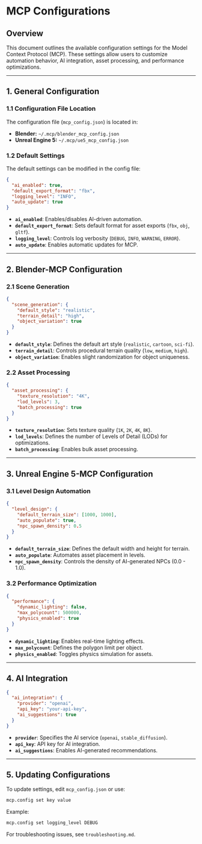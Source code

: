 # MCP Configurations

## Overview
This document outlines the available configuration settings for the Model Context Protocol (MCP). These settings allow users to customize automation behavior, AI integration, asset processing, and performance optimizations.

---

## **1. General Configuration**
### **1.1 Configuration File Location**
The configuration file (`mcp_config.json`) is located in:
- **Blender:** `~/.mcp/blender_mcp_config.json`
- **Unreal Engine 5:** `~/.mcp/ue5_mcp_config.json`

### **1.2 Default Settings**
The default settings can be modified in the config file:
```json
{
  "ai_enabled": true,
  "default_export_format": "fbx",
  "logging_level": "INFO",
  "auto_update": true
}
```
- **`ai_enabled`**: Enables/disables AI-driven automation.
- **`default_export_format`**: Sets default format for asset exports (`fbx`, `obj`, `gltf`).
- **`logging_level`**: Controls log verbosity (`DEBUG`, `INFO`, `WARNING`, `ERROR`).
- **`auto_update`**: Enables automatic updates for MCP.

---

## **2. Blender-MCP Configuration**
### **2.1 Scene Generation**
```json
{
  "scene_generation": {
    "default_style": "realistic",
    "terrain_detail": "high",
    "object_variation": true
  }
}
```
- **`default_style`**: Defines the default art style (`realistic`, `cartoon`, `sci-fi`).
- **`terrain_detail`**: Controls procedural terrain quality (`low`, `medium`, `high`).
- **`object_variation`**: Enables slight randomization for object uniqueness.

### **2.2 Asset Processing**
```json
{
  "asset_processing": {
    "texture_resolution": "4K",
    "lod_levels": 3,
    "batch_processing": true
  }
}
```
- **`texture_resolution`**: Sets texture quality (`1K`, `2K`, `4K`, `8K`).
- **`lod_levels`**: Defines the number of Levels of Detail (LODs) for optimizations.
- **`batch_processing`**: Enables bulk asset processing.

---

## **3. Unreal Engine 5-MCP Configuration**
### **3.1 Level Design Automation**
```json
{
  "level_design": {
    "default_terrain_size": [1000, 1000],
    "auto_populate": true,
    "npc_spawn_density": 0.5
  }
}
```
- **`default_terrain_size`**: Defines the default width and height for terrain.
- **`auto_populate`**: Automates asset placement in levels.
- **`npc_spawn_density`**: Controls the density of AI-generated NPCs (0.0 - 1.0).

### **3.2 Performance Optimization**
```json
{
  "performance": {
    "dynamic_lighting": false,
    "max_polycount": 500000,
    "physics_enabled": true
  }
}
```
- **`dynamic_lighting`**: Enables real-time lighting effects.
- **`max_polycount`**: Defines the polygon limit per object.
- **`physics_enabled`**: Toggles physics simulation for assets.

---

## **4. AI Integration**
```json
{
  "ai_integration": {
    "provider": "openai",
    "api_key": "your-api-key",
    "ai_suggestions": true
  }
}
```
- **`provider`**: Specifies the AI service (`openai`, `stable_diffusion`).
- **`api_key`**: API key for AI integration.
- **`ai_suggestions`**: Enables AI-generated recommendations.

---

## **5. Updating Configurations**
To update settings, edit `mcp_config.json` or use:
```bash
mcp.config set key value
```
Example:
```bash
mcp.config set logging_level DEBUG
```

For troubleshooting issues, see `troubleshooting.md`.

